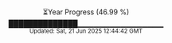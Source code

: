 <p align="center">
⏳Year Progress (46.99 %) <br>
██████████████▁▁▁▁▁▁▁▁▁▁▁▁▁▁▁▁ <br>
<sub>Updated: Sat, 21 Jun 2025 12:44:42 GMT</sub>
</p>

